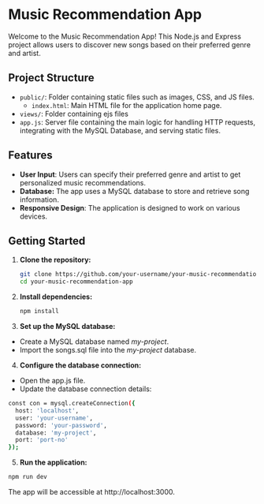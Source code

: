 # Music Recommendation App

Welcome to the Music Recommendation App! This Node.js and Express project allows users to discover new songs based on their preferred genre and artist.

## Project Structure

- `public/`: Folder containing static files such as images, CSS, and JS files.
    - `index.html`: Main HTML file for the application home page.
- `views/`: Folder containing ejs files
- `app.js`: Server file containing the main logic for handling HTTP requests, integrating with the MySQL Database, and serving static files.

## Features

- **User Input**: Users can specify their preferred genre and artist to get personalized music recommendations.
- **Database:** The app uses a MySQL database to store and retrieve song information.
- **Responsive Design**: The application is designed to work on various devices.

## Getting Started

1. **Clone the repository:**
   ```bash
   git clone https://github.com/your-username/your-music-recommendation-app.git 
   cd your-music-recommendation-app
   ```

2. **Install dependencies:**

    ```bash
    npm install
    ```

3. **Set up the MySQL database:**

- Create a MySQL database named *my-project*.
- Import the songs.sql file into the *my-project* database.

4. **Configure the database connection:**

- Open the app.js file.
- Update the database connection details:
```bash
const con = mysql.createConnection({
  host: 'localhost',
  user: 'your-username',
  password: 'your-password',
  database: 'my-project',
  port: 'port-no'
});
```

5. **Run the application:**

```bash
npm run dev
```

The app will be accessible at http://localhost:3000.

